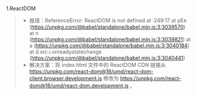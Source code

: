 1.ReactDOM

> - 报错：ReferenceError: ReactDOM is not defined
>       at <anonymous>:249:17
>       at pEe (https://unpkg.com/@babel/standalone/babel.min.js:3:3039570)
>       at n (https://unpkg.com/@babel/standalone/babel.min.js:3:3039821)
>       at a (https://unpkg.com/@babel/standalone/babel.min.js:3:3040184)
>       at d.src.i.onreadystatechange (https://unpkg.com/@babel/standalone/babel.min.js:3:3040441)
> - 解决方案：将 index.html 文件中的 ReactDOM CDN 链接从 https://unpkg.com/react-dom@18/umd/react-dom-client.browser.development.js 修改为 https://unpkg.com/react-dom@18/umd/react-dom.development.js 。